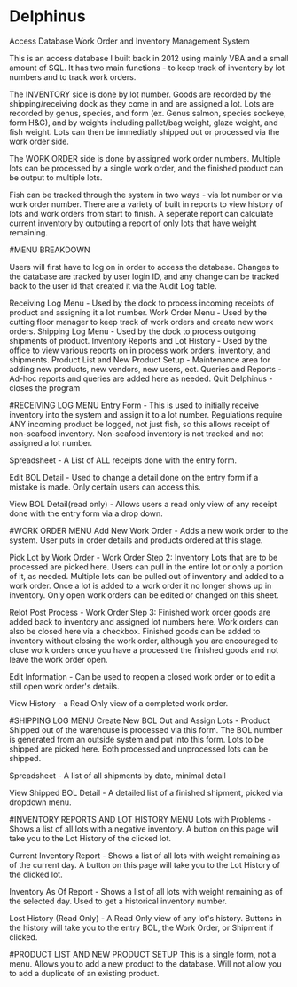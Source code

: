 # Delphinus
Access Database Work Order and Inventory Management System

This is an access database I built back in 2012 using mainly VBA and a small amount of SQL. It has two main functions - to keep track of inventory by lot numbers and to track work orders.

The INVENTORY side is done by lot number. Goods are recorded by the shipping/receiving dock as they come in and are assigned a lot. Lots are recorded by genus, species, and form (ex. Genus salmon, species sockeye, form H&G), and by weights including pallet/bag weight, glaze weight, and fish weight. Lots can then be immediatly shipped out or processed via the work order side.

The WORK ORDER side is done by assigned work order numbers. Multiple lots can be processed by a single work order, and the finished product can be output to multiple lots. 

Fish can be tracked through the system in two ways - via lot number or via work order number. There are a variety of built in reports to view history of lots and work orders from start to finish. A seperate report can calculate current inventory by outputing a report of only lots that have weight remaining.

#MENU BREAKDOWN

Users will first have to log on in order to access the database. Changes to the database are tracked by user login ID, and any change can be tracked back to the user id that created it via the Audit Log table.

Receiving Log Menu - Used by the dock to process incoming receipts of product and assigning it a lot number.
Work Order Menu - Used by the cutting floor manager to keep track of work orders and create new work orders.
Shipping Log Menu - Used by the dock to process outgoing shipments of product.
Inventory Reports and Lot History - Used by the office to view various reports on in process work orders, inventory, and shipments.
Product List and New Product Setup - Maintenance area for adding new products, new vendors, new users, ect.
Queries and Reports - Ad-hoc reports and queries are added here as needed.
Quit Delphinus - closes the program

#RECEIVING LOG MENU
Entry Form - This is used to initially receive inventory into the system and assign it to a lot number. Regulations require ANY incoming product be logged, not just fish, so this allows receipt of non-seafood inventory. Non-seafood inventory is not tracked and not assigned a lot number.

Spreadsheet - A List of ALL receipts done with the entry form.

Edit BOL Detail - Used to change a detail done on the entry form if a mistake is made. Only certain users can access this.

View BOL Detail(read only) - Allows users a read only view of any receipt done with the entry form via a drop down.

#WORK ORDER MENU
Add New Work Order - Adds a new work order to the system. User puts in order details and products ordered at this stage.

Pick Lot by Work Order - Work Order Step 2: Inventory Lots that are to be processed are picked here. Users can pull in the entire lot or only a portion of it, as needed. Multiple lots can be pulled out of inventory and added to a work order. Once a lot is added to a work order it no longer shows up in inventory. Only open work orders can be edited or changed on this sheet.

Relot Post Process - Work Order Step 3: Finished work order goods are added back to inventory and assigned lot numbers here. Work orders can also be closed here via a checkbox. Finished goods can be added to inventory without closing the work order, although you are encouraged to close work orders once you have a processed the finished goods and not leave the work order open.

Edit Information - Can be used to reopen a closed work order or to edit a still open work order's details.

View History - a Read Only view of a completed work order.

#SHIPPING LOG MENU
Create New BOL Out and Assign Lots - Product Shipped out of the warehouse is processed via this form. The BOL number is generated from an outside system and put into this form. Lots to be shipped are picked here. Both processed and unprocessed lots can be shipped.

Spreadsheet - A list of all shipments by date, minimal detail

View Shipped BOL Detail - A detailed list of a finished shipment, picked via dropdown menu.

#INVENTORY REPORTS AND LOT HISTORY MENU
Lots with Problems - Shows a list of all lots with a negative inventory. A button on this page will take you to the Lot History of the clicked lot.

Current Inventory Report - Shows a list of all lots with weight remaining as of the current day. A button on this page will take you to the Lot History of the clicked lot.

Inventory As Of Report - Shows a list of all lots with weight remaining as of the selected day. Used to get a historical inventory number.

Lost History (Read Only) - A Read Only view of any lot's history. Buttons in the history will take you to the entry BOL, the Work Order, or Shipment if clicked.

#PRODUCT LIST AND NEW PRODUCT SETUP
This is a single form, not a menu. Allows you to add a new product to the database. Will not allow you to add a duplicate of an existing product.

